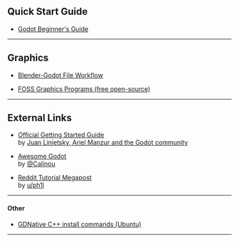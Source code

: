 
## Quick Start Guide

- [Godot Beginner's Guide](godot_guide.md)

*****

## Graphics

- [Blender-Godot File Workflow](blender_godot_workflow.md)

- [FOSS Graphics Programs (free open-source)](foss_graphics.md)

*****

## External Links

- [Official Getting Started Guide](https://docs.godotengine.org/en/latest/getting_started/step_by_step/index.html)  
by [Juan Linietsky, Ariel Manzur and the Godot community](https://godotengine.org/)

- [Awesome Godot](https://github.com/Calinou/awesome-godot)  
by [@Calinou](https://github.com/Calinou)

- [Reddit Tutorial Megapost](https://www.reddit.com/r/godot/comments/an0iq5/godot_tutorials_list_of_video_and_written/)  
by [u/ph1l](https://www.reddit.com/user/ph1l)

*****

#### Other

- [GDNative C++ install commands (Ubuntu)](gdnative_cpp_install.md)

*****
